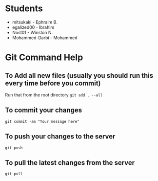 # Students
- mitsukaki - Ephraim B.
- egalized00 - Ibrahim
- Nost01 - Winston N.
- Mohammed-Darbi - Mohammed

# Git Command Help
## To Add all new files (usually you should run this every time before you commit)
Run that from the root directory
`git add . --all`

## To commit your changes
`git commit -am "Your message here"`

## To push your changes to the server
`git push`

## To pull the latest changes from the server
`git pull`
